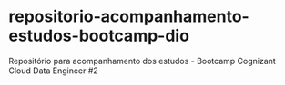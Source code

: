 # repositorio-acompanhamento-estudos-bootcamp-dio
Repositório para acompanhamento dos estudos - Bootcamp Cognizant Cloud Data Engineer #2
